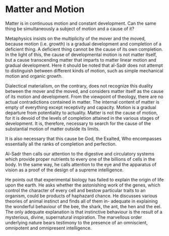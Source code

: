 Matter and Motion
=================

Matter is in continuous motion and constant development. Can the same
thing be simultaneously a subject of motion and a cause of it?

Metaphysics insists on the multiplicity of the mover and the moved,
because motion (i.e. growth) is a gradual development and completion of
a deficient thing. A deficient thing cannot be the cause of its own
completion. In the light of this, the cause of developmental motion is
not matter itself, but a cause transcending matter that imparts to
matter linear motion and gradual development. Here it should be noted
that al-Sadr does not attempt to distinguish between different kinds of
motion, such as simple mechanical motion and organic growth.

Dialectical materialism, on the contrary, does not recognize this
duality between the mover and the moved, and considers matter itself as
the cause of its motion and development. From the viewpoint of theology,
there are no actual contradictions contained in matter. The internal
content of matter is empty of everything except receptivity and
capacity. Motion is a gradual departure from potentiality to actuality.
Matter is not the cause of motion, for it is devoid of the levels of
completion attained in the various stages of development. It is,
therefore, necessary to search for the cause of the substantial motion
of matter outside its limits.

It is also necessary that this cause be God, the Exalted, Who
encompasses essentially all the ranks of completion and perfection.

Al-Sadr then calls our attention to the digestive and circulatory
systems which provide proper nutrients to every one of the billions of
cells in the body. In the same way, he calls attention to the eye and
the apparatus of vision as a proof of the design of a supreme
intelligence.

He points out that experimental biology has failed to explain the
origin of life upon the earth. He asks whether the astonishing work of
the genes, which control the character of every cell and bestow
particular traits to an organism, could be products of haphazard chance.
He discusses various theories of animal instinct and finds all of them
in- adequate in explaining the wonderful behaviour of the bee, the
shark, the ant, the hen and the eel. The only adequate explanation is
that instinctive behaviour is the result of a mysterious, divine,
supernatural inspiration. The marvellous order underlying nature bears
testimony to the presence of an omniscient, omnipotent and omnipresent
intelligence.


